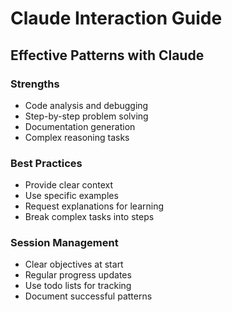# Claude Interaction Guide

## Effective Patterns with Claude

### Strengths
- Code analysis and debugging
- Step-by-step problem solving
- Documentation generation
- Complex reasoning tasks

### Best Practices
- Provide clear context
- Use specific examples
- Request explanations for learning
- Break complex tasks into steps

### Session Management
- Clear objectives at start
- Regular progress updates
- Use todo lists for tracking
- Document successful patterns